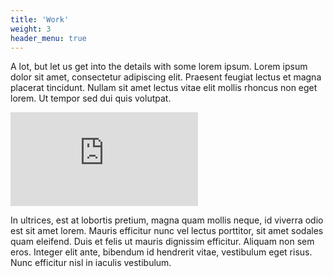 ```yaml
---
title: 'Work'
weight: 3
header_menu: true
---
```




A lot, but let us get into the details with some lorem ipsum. Lorem ipsum dolor sit amet, consectetur adipiscing elit. Praesent feugiat lectus et magna placerat tincidunt. Nullam sit amet lectus vitae elit mollis rhoncus non eget lorem. Ut tempor sed dui quis volutpat.

<div class="video-iframe">
  <iframe src="https://www.youtube.com/embed/SADLtciQ-Dc" frameborder="0" allow="accelerometer; autoplay; encrypted-media; gyroscope; picture-in-picture" allowfullscreen></iframe>
</div>

In ultrices, est at lobortis pretium, magna quam mollis neque, id viverra odio est sit amet lorem. Mauris efficitur nunc vel lectus porttitor, sit amet sodales quam eleifend. Duis et felis ut mauris dignissim efficitur. Aliquam non sem eros. Integer elit ante, bibendum id hendrerit vitae, vestibulum eget risus. Nunc efficitur nisl in iaculis vestibulum.
